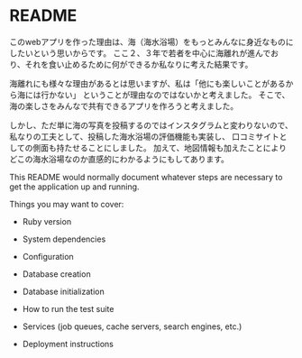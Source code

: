 # README

このwebアプリを作った理由は、海（海水浴場）をもっとみんなに身近なものにしたいという思いからです。
ここ２、３年で若者を中心に海離れが進んでおり、それを食い止めるために何ができるか私なりに考えた結果です。

海離れにも様々な理由があるとは思いますが、私は「他にも楽しいことがあるから海には行かない」
ということが理由なのではないかと考えました。
そこで、海の楽しさをみんなで共有できるアプリを作ろうと考えました。

しかし、ただ単に海の写真を投稿するのではインスタグラムと変わりないので、
私なりの工夫として、投稿した海水浴場の評価機能も実装し、
口コミサイトとしての側面も持たせることにしました。
加えて、地図情報も加えたことによりどこの海水浴場なのか直感的にわかるようにもしてあります。

This README would normally document whatever steps are necessary to get the
application up and running.

Things you may want to cover:

* Ruby version

* System dependencies

* Configuration

* Database creation

* Database initialization

* How to run the test suite

* Services (job queues, cache servers, search engines, etc.)

* Deployment instructions
